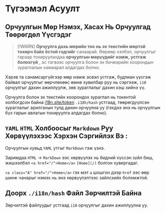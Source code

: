 # Түгээмэл Асуулт

## Орчуулгын Мөр Нэмэх, Хасах Нь Орчуулгад Төөрөгдөл Үүсгэдэг

> [!WARN]
> **Орчуулга дахь мөрийн тоо нь эх текстийн мөртэй тохирч байх ёстой гэдгийг** санаарай.
> Өөрөөр хэлбэл, орчуулгыг гараар тохируулахдаа **орчуулгын мөрүүдийг нэмж, устгаж болохгүй** , эс тэгвээс орчуулга болон эх бичвэрийн хоорондын зураглалын хамаарал алдагдах болно.

Хэрэв та санамсаргүйгээр мөр нэмж эсвэл устгаж, будлиан үүсгэж байвал орчуулгыг өөрчлөхөөс өмнө хувилбар руу нь сэргээж, `i18` орчуулгыг дахин ажиллуулж, зөв зураглалыг дахин кэш хийнэ үү.

Орчуулга болон эх текстийн хоорондох зураглал нь токентой холбогдсон байна [i18n.site/token](//i18n.site/token) `.i18h/hash` устгаад, төөрөгдүүлсэн зураглалыг арилгахын тулд дахин орчуулна уу (гэхдээ энэ нь орчуулгын бүх гарын авлагын тохируулга алдагдах болно).

## `YAML` `HTML` Холбоосыг `Markdown` Руу Хөрвүүлэхээс Хэрхэн Сэргийлэх Вэ :

Орчуулгын хувьд `YAML` утгыг `MarkDown` гэж үзнэ.

Заримдаа `HTML` → `MarkDown` ээс хөрвүүлэх нь бидний хүссэн зүйл биш, жишээлбэл `<a href="/">Home</a>` `[Home](/)` болгон хувиргадаг.

`<a class="A" href="/">Home</a>` гэх мэт `a` шошгон дээр `href` ээс өөр шинж чанарыг нэмэх нь энэ хөрвүүлэлтээс зайлсхийх боломжтой.

## Доорх `./i18n/hash` Файл Зөрчилтэй Байна

Зөрчилтэй файлуудыг устгаад `i18` орчуулгыг дахин ажиллуулна уу.